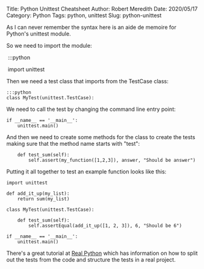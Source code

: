 Title: Python Unittest Cheatsheet
Author: Robert Meredith
Date: 2020/05/17
Category: Python
Tags: python, unittest
Slug: python-unittest

As I can never remember the syntax here is an aide de memoire for Python's unittest module.

So we need to import the module:

​	:::python

​	import unittest

Then we need a test class that imports from the TestCase class:

```
:::python
class MyTest(unittest.TestCase):
```

We need to call the test by changing the command line entry point:

```
if __name__ == '__main__':
	unittest.main()
```

And then we need to create some methods for the class to create the tests making sure that the method name starts with "test":

```
	def test_sum(self):
		self.assert(my_function([1,2,3]), answer, "Should be answer")
```

Putting it all together to test an example function looks like this:

```
import unittest

def add_it_up(my_list):
    return sum(my_list)

class MyTest(unittest.TestCase):

    def test_sum(self):
        self.assertEqual(add_it_up([1, 2, 3]), 6, "Should be 6")

if __name__ == '__main__':
    unittest.main()
```
There's a great tutorial at [Real Python](https://realpython.com/python-testing/) which has information on how to split out the tests from the code and structure the tests in a real project.